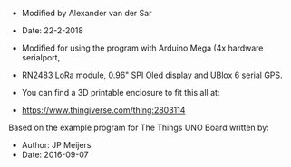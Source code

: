 
 * Modified by Alexander van der Sar
 * Date: 22-2-2018
 * Modified for using the program with Arduino Mega (4x hardware serialport,
 * RN2483 LoRa module, 0.96" SPI Oled display and UBlox 6 serial GPS.
 * You can find a 3D printable enclosure to fit this all at:
 
 * https://www.thingiverse.com/thing:2803114
 
 Based on the example program for The Things UNO Board written by: 
 * Author: JP Meijers
 * Date: 2016-09-07